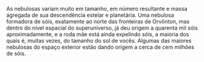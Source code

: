 ﻿As nebulosas variam muito em tamanho, em número resultante e massa agregada de sua descendência estelar e planetária. Uma nebulosa formadora de sóis, exatamente ao norte das fronteiras de Orvônton, mas dentro do nível espacial do superuniverso, já deu origem a quarenta mil sóis aproximadamente, e a roda mãe está ainda expelindo sóis, a maioria dos quais é, muitas vezes, do tamanho do sol de vocês. Algumas das maiores nebulosas do espaço exterior estão dando origem a cerca de cem milhões de sóis.
